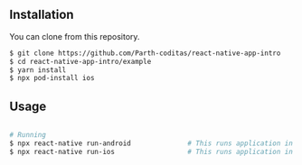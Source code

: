 ## Installation

You can clone from this repository.

```bash
$ git clone https://github.com/Parth-coditas/react-native-app-intro
$ cd react-native-app-intro/example
$ yarn install
$ npx pod-install ios
```

## Usage

```bash

# Running
$ npx react-native run-android 			    # This runs application in android device.
$ npx react-native run-ios  				# This runs application in iOS device.

```
